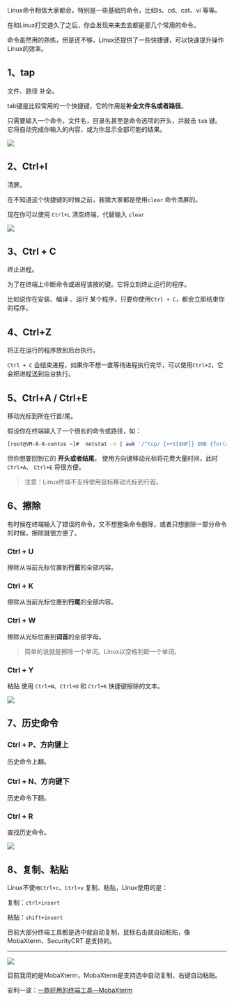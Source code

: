  Linux命令相信大家都会，特别是一些基础的命令，比如ls、cd、cat、vi 等等。

在和Linux打交道久了之后，你会发现来来去去都是那几个常用的命令。

 命令虽然用的熟练，但是还不够，Linux还提供了一些快捷键，可以快速提升操作Linux的效率。



## 1、tap

文件、路径 补全。

tab键是比较常用的一个快捷键，它的作用是**补全文件名或者路径**。

只需要输入一个命令，文件名，目录名甚至是命令选项的开头，并敲击 `tab` 键。 它将自动完成你输入的内容，或为你显示全部可能的结果。

![](https://cdn.jsdelivr.net/gh/DogerRain/image@main/img/image-20210315111106323.png)

## 2、Ctrl+l 

清屏。

在不知道这个快捷键的时候之前，我猜大家都是使用`clear` 命令清屏的。

现在你可以使用 `Ctrl+L` 清空终端，代替输入 `clear`

![](https://cdn.jsdelivr.net/gh/DogerRain/image@main/img/image-20210315111019370.png)

## 3、Ctrl + C 

终止进程。

为了在终端上中断命令或进程该按的键。它将立刻终止运行的程序。

比如说你在安装、编译 、运行 某个程序，只要你使用`Ctrl + C`，都会立即结束你的程序。

## 4、Ctrl+Z

 将正在运行的程序放到后台执行。

 `Ctrl + C`  会结束进程，如果你不想一直等待进程执行完毕，可以使用`Ctrl+Z`，它会把进程送到后台执行。



## 5、Ctrl+A / Ctrl+E

移动光标到所在行首/尾。

假设你在终端输入了一个很长的命令或路径，如：
```bash
[root@VM-8-8-centos ~]#  netstat -n | awk '/^tcp/ {++S[$NF]} END {for(a in S) print a, S[a]}'
```

但你想要回到它的 **开头或者结尾**， 使用方向键移动光标将花费大量时间，此时 `Ctrl+A`、 `Ctrl+E` 将很方便。 
> 注意：Linux终端不支持使用鼠标移动光标到行首。



## 6、擦除

有时候在终端输入了错误的命令，又不想整条命令删除，或者只想删除一部分命令的时候，擦除就很方便了。

### Ctrl + U

擦除从当前光标位置到**行首**的全部内容。

### Ctrl + K

擦除从当前光标位置到**行尾**的全部内容。

### Ctrl + W

擦除从光标位置到**词首**的全部字母。

> 简单的说就是擦除一个单词。Linux以空格判断一个单词。

### Ctrl + Y

粘贴 使用 `Ctrl+W`、`Ctrl+U` 和 `Ctrl+K` 快捷键擦除的文本。

 ![](https://cdn.jsdelivr.net/gh/DogerRain/image@main/Home/Linux20210323.gif)

## 7、历史命令

###  Ctrl + P、方向键上

历史命令上翻。

### Ctrl + N、方向键下

历史命令下翻。

### Ctrl + R

查找历史命令。

![](https://cdn.jsdelivr.net/gh/DogerRain/image@main/Home/Linux20210323-1.gif)

## 8、复制、粘贴

Linux不使`用Ctrl+c`、`Ctrl+v` 复制、粘贴，Linux使用的是：

复制：`ctrl+insert`

粘贴：`shift+insert`

目前大部分终端工具都是选中就自动复制，鼠标右击就自动粘贴，像MobaXterm、SecurityCRT 是支持的。

---

![](https://cdn.jsdelivr.net/gh/DogerRain/image@main/img/image-20210323172610829.png)

目前我用的是MobaXterm，MobaXterm是支持选中自动复制，右键自动粘贴。

安利一波：[一款好用的终端工具—MobaXterm](https://mp.weixin.qq.com/s/Z3cYlTLLN4cO-FzoTL0pSw)

